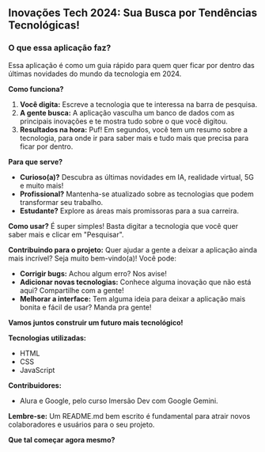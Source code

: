 ##  Inovações Tech 2024: Sua Busca por Tendências Tecnológicas! 

### O que essa aplicação faz? 
Essa aplicação é como um guia rápido para quem quer ficar por dentro das últimas novidades do mundo da tecnologia em 2024. 

**Como funciona?**
1. **Você digita:** Escreve a tecnologia que te interessa na barra de pesquisa. 
2. **A gente busca:** A aplicação vasculha um banco de dados com as principais inovações e te mostra tudo sobre o que você digitou.
3. **Resultados na hora:** Puf! Em segundos, você tem um resumo sobre a tecnologia, para onde ir para saber mais e tudo mais que precisa para ficar por dentro.

**Para que serve?**
* **Curioso(a)?** Descubra as últimas novidades em IA, realidade virtual, 5G e muito mais!
* **Profissional?** Mantenha-se atualizado sobre as tecnologias que podem transformar seu trabalho.
* **Estudante?** Explore as áreas mais promissoras para a sua carreira.

**Como usar?**
É super simples! Basta digitar a tecnologia que você quer saber mais e clicar em "Pesquisar". 

**Contribuindo para o projeto:**
Quer ajudar a gente a deixar a aplicação ainda mais incrível? Seja muito bem-vindo(a)! Você pode:
* **Corrigir bugs:** Achou algum erro? Nos avise!
* **Adicionar novas tecnologias:** Conhece alguma inovação que não está aqui? Compartilhe com a gente!
* **Melhorar a interface:** Tem alguma ideia para deixar a aplicação mais bonita e fácil de usar? Manda pra gente!

**Vamos juntos construir um futuro mais tecnológico!** 

**Tecnologias utilizadas:**
* HTML
* CSS
* JavaScript


**Contribuidores:**
* Alura e Google, pelo curso Imersão Dev com Google Gemini.

**Lembre-se:** Um README.md bem escrito é fundamental para atrair novos colaboradores e usuários para o seu projeto. 

**Que tal começar agora mesmo?** 
